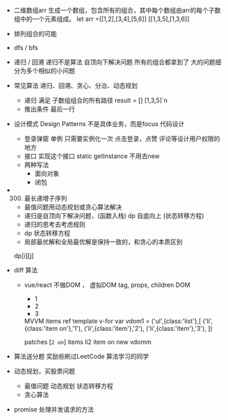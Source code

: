 - 二维数组arr 生成一个数组，包含所有的组合，其中每个数组由arr的每个子数组中的一个元素组成。
let arr =[[1,2],[3,4],[5,6]]
[[1,3,5],[1,3,6]]
- 排列组合的可能
- dfs / bfs
- 递归 / 回溯
    递归不是算法
    自顶向下解决问题
    所有的组合都拿到了 大的问题细分为多个相似的小问题

- 常见算法
    递归、回溯、贪心、分治、动态规划
    - 递归 满足
        子数组组合的所有路径
        result = []
        [1,3,5]`n
    - 推出条件 最后一行

- 设计模式 Design Patterns
    不是具体业务，而是focus 代码设计
    - 登录弹窗
        单例 只需要实例化一次
        点击登录，点赞 评论等设计用户权限的地方
    - 接口 实现这个接口
        static getInstance 不用去new
    - 两种写法
        - 面向对象
        - 闭包
    
- 300. 最长递增子序列
    - 最值问题用动态规划或贪心算法解决
    - 递归是自顶向下解决问题，(函数入栈) dp 自底向上 (状态转移方程)
    - 递归的思考去考虑规则
    - dp 状态转移方程
    - 局部最优解和全局最优解是保持一致的，和贪心的本质区别

    dp[i][j]

- diff 算法
    - vue/react 不做DOM ， 虚拟DOM  tag, props, children
        DOM
        <ul class='list'>
            <li class="item on">1</li>
            <li class="item">2</li>
            <li class="item">3</li>
        </ul>
        MVVM items ref   template  v-for
        var vdom1 = ('ul',{class:'list'},[
            ('li',{class:'item on'},'1'),
            ('li',{class:'item'},'2'),
            ('li',{class:'item'},'3'),
        ])

        patches [`2 on`]
        items li2 item on new  vdomm

- 算法送分题
    奖励些刷过LeetCode 算法学习的同学
- 动态规划，买股票问题
    - 最值问题 动态规划 状态转移方程
    - 贪心算法

    
- promise 处理并发请求的方法 